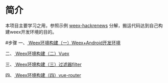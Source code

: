 # 简介
本项目主要学习之用，参照示例 [weex-hackrenews](https://github.com/weexteam/weex-hackernews) 分解，搬运代码达到自己构建weex开发环境的目的。

#步骤
一、[ Weex环境构建（一）Weex+Android开发环境 ](http://blog.csdn.net/oqqmihu123/article/details/65631808)

二、[ Weex环境构建（二）Vuex ](http://blog.csdn.net/oqqmihu123/article/details/66971425)

三、[ Weex环境构建（三）过滤器filter ](http://blog.csdn.net/oqqmihu123/article/details/66972032)

四、[ Weex环境构建（四）vue-router ](http://blog.csdn.net/oqqMiHu123/article/details/68061302)
